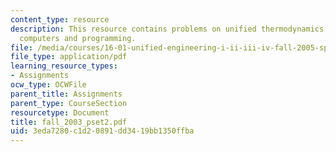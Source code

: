 ```yaml
---
content_type: resource
description: This resource contains problems on unified thermodynamics and unified
  computers and programming.
file: /media/courses/16-01-unified-engineering-i-ii-iii-iv-fall-2005-spring-2006/3eda7280c1d20891dd3419bb1350ffba_fall_2003_pset2.pdf
file_type: application/pdf
learning_resource_types:
- Assignments
ocw_type: OCWFile
parent_title: Assignments
parent_type: CourseSection
resourcetype: Document
title: fall_2003_pset2.pdf
uid: 3eda7280-c1d2-0891-dd34-19bb1350ffba
---
```


